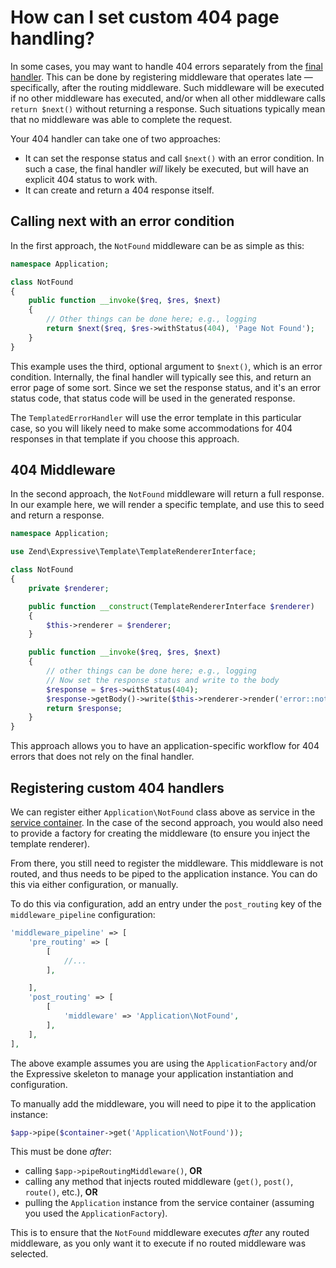 # How can I set custom 404 page handling?

In some cases, you may want to handle 404 errors separately from the
[final handler](../error-handling.md). This can be done by registering
middleware that operates late &mdash; specifically, after the routing
middleware. Such middleware will be executed if no other middleware has
executed, and/or when all other middleware calls `return $next()`
without returning a response. Such situations typically mean that no middleware
was able to complete the request.

Your 404 handler can take one of two approaches:

- It can set the response status and call `$next()` with an error condition. In
  such a case, the final handler *will* likely be executed, but will have an
  explicit 404 status to work with.
- It can create and return a 404 response itself.

## Calling next with an error condition

In the first approach, the `NotFound` middleware can be as simple as this:

```php
namespace Application;

class NotFound
{
    public function __invoke($req, $res, $next)
    {
        // Other things can be done here; e.g., logging
        return $next($req, $res->withStatus(404), 'Page Not Found');
    }
}
```

This example uses the third, optional argument to `$next()`, which is an error
condition. Internally, the final handler will typically see this, and return an
error page of some sort. Since we set the response status, and it's an error
status code, that status code will be used in the generated response.

The `TemplatedErrorHandler` will use the error template in this particular case,
so you will likely need to make some accommodations for 404 responses in that
template if you choose this approach.

## 404 Middleware

In the second approach, the `NotFound` middleware will return a full response.
In our example here, we will render a specific template, and use this to seed
and return a response.

```php
namespace Application;

use Zend\Expressive\Template\TemplateRendererInterface;

class NotFound
{
    private $renderer;

    public function __construct(TemplateRendererInterface $renderer)
    {
        $this->renderer = $renderer;
    }

    public function __invoke($req, $res, $next)
    {
        // other things can be done here; e.g., logging
        // Now set the response status and write to the body
        $response = $res->withStatus(404);
        $response->getBody()->write($this->renderer->render('error::not-found'));
        return $response;
    }
}
```

This approach allows you to have an application-specific workflow for 404 errors
that does not rely on the final handler.

## Registering custom 404 handlers

We can register either `Application\NotFound` class above as service in the
[service container](../container/intro.md). In the case of the second approach,
you would also need to provide a factory for creating the middleware (to ensure
you inject the template renderer).

From there, you still need to register the middleware. This middleware is not
routed, and thus needs to be piped to the application instance. You can do this
via either configuration, or manually.

To do this via configuration, add an entry under the `post_routing` key of the
`middleware_pipeline` configuration:

```php
'middleware_pipeline' => [
    'pre_routing' => [
        [
            //...
        ],

    ],
    'post_routing' => [
        [
            'middleware' => 'Application\NotFound',
        ],
    ],
],
```

The above example assumes you are using the `ApplicationFactory` and/or the
Expressive skeleton to manage your application instantiation and configuration.

To manually add the middleware, you will need to pipe it to the application
instance:

```php
$app->pipe($container->get('Application\NotFound'));
```

This must be done *after*:

- calling `$app->pipeRoutingMiddleware()`, **OR**
- calling any method that injects routed middleware (`get()`, `post()`,
  `route()`, etc.), **OR**
- pulling the `Application` instance from the service container (assuming you
  used the `ApplicationFactory`).

This is to ensure that the `NotFound` middleware executes *after* any routed
middleware, as you only want it to execute if no routed middleware was selected.
